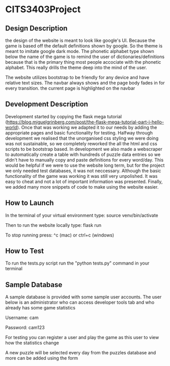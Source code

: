 # CITS3403Project

## Design Description
the design of the website is meant to look like google's UI. Because the game is based off the default definitions shown by google. So the theme is meant to imitate google dark mode. The phonetic alphabet type shown below the name of the game is to remind the user of dictionaries/definitions because that is the primary thing most people accociate with the phonetic alphabet. This really drills the theme deep into the mind of the user. 

The website utilizes bootstrap to be friendly for any device and have relative text sizes. The navbar always shows and the page body fades in for every transition. the current page is highlighted on the navbar

## Development Description
Development started by copying the flask mega tutorial (https://blog.miguelgrinberg.com/post/the-flask-mega-tutorial-part-i-hello-world). Once that was working we adapted it to our needs by adding the appropriate pages and basic functionality for testing. Halfway through development we realised that the unorganised css styling we were doing was not sustainable, so we completely reworked the all the html and css scripts to be bootstrap based. In development we also made a webscraper to automatically create a table with hundreds of puzzle data entries so we didn't have to manually copy and paste definitions for every word/day. This would be helpful if we were to use the website long term, but for the project we only needed test databases, it was not neccessary. Although the basic functionality of the game was working it was still very unpolished. It was easy to cheat and not a lot of important information was presented. Finally, we added many more snippets of code to make using the website easier.



## How to Launch
In the terminal of your virtual environment type: source venv/bin/activate

Then to run the website locally type: flask run

To stop running press: ^c (mac) or ctrl+c (windows)

## How to Test
To run the tests.py script run the "python tests.py" command in your terminal 

## Sample Database
A sample database is provided with some sample user accounts. The user below is an administrator who can access developer tools tab and who already has some game statistics

Username: cam

Password: cam123

For testing you can register a user and play the game as this user to view how the statistics change

A new puzzle will be selected every day from the puzzles database and more can be added using the form
